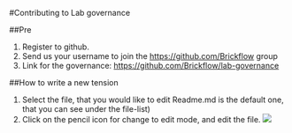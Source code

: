 #Contributing to Lab governance

##Pre
 1. Register to github.
 2. Send us your username to join the https://github.com/Brickflow group
 3. Link for the governance: https://github.com/Brickflow/lab-governance

##How to write a new tension
 1. Select the file, that you would like to edit 
 Readme.md is the default one, that you can see under the file-list)
 2. Click on the pencil icon for change to edit mode, and edit the file.
 ![](https://github.com/Brickflow/lab-governance/blob/master/images/cont_1.png) 

